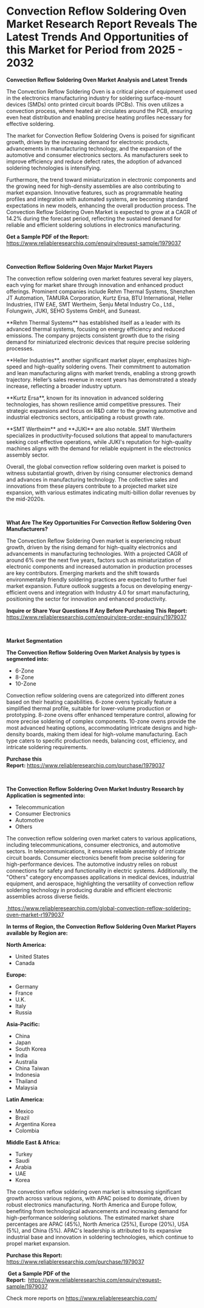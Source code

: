 <p><h1>Convection Reflow Soldering Oven Market Research Report Reveals The Latest Trends And Opportunities of this Market for Period from 2025 - 2032</h1></p><p><strong>Convection Reflow Soldering Oven Market Analysis and Latest Trends</strong></p>
<p><p>The Convection Reflow Soldering Oven is a critical piece of equipment used in the electronics manufacturing industry for soldering surface-mount devices (SMDs) onto printed circuit boards (PCBs). This oven utilizes a convection process, where heated air circulates around the PCB, ensuring even heat distribution and enabling precise heating profiles necessary for effective soldering.</p><p>The market for Convection Reflow Soldering Ovens is poised for significant growth, driven by the increasing demand for electronic products, advancements in manufacturing technology, and the expansion of the automotive and consumer electronics sectors. As manufacturers seek to improve efficiency and reduce defect rates, the adoption of advanced soldering technologies is intensifying. </p><p>Furthermore, the trend toward miniaturization in electronic components and the growing need for high-density assemblies are also contributing to market expansion. Innovative features, such as programmable heating profiles and integration with automated systems, are becoming standard expectations in new models, enhancing the overall production process. The Convection Reflow Soldering Oven Market is expected to grow at a CAGR of 14.2% during the forecast period, reflecting the sustained demand for reliable and efficient soldering solutions in electronics manufacturing.</p></p>
<p><strong>Get a Sample PDF of the Report:&nbsp;</strong> <a href="https://www.reliableresearchiq.com/enquiry/request-sample/1979037?utm_campaign=1129&utm_medium=2&utm_source=Github&utm_content=ia&utm_term=15012025&utm_id=convection-reflow-soldering-oven">https://www.reliableresearchiq.com/enquiry/request-sample/1979037</a></p>
<p>&nbsp;</p>
<p><strong>Convection Reflow Soldering Oven Major Market Players</strong></p>
<p><p>The convection reflow soldering oven market features several key players, each vying for market share through innovation and enhanced product offerings. Prominent companies include Rehm Thermal Systems, Shenzhen JT Automation, TAMURA Corporation, Kurtz Ersa, BTU International, Heller Industries, ITW EAE, SMT Wertheim, Senju Metal Industry Co., Ltd., Folungwin, JUKI, SEHO Systems GmbH, and Suneast.</p><p>**Rehm Thermal Systems** has established itself as a leader with its advanced thermal systems, focusing on energy efficiency and reduced emissions. The company projects consistent growth due to the rising demand for miniaturized electronic devices that require precise soldering processes.</p><p>**Heller Industries**, another significant market player, emphasizes high-speed and high-quality soldering ovens. Their commitment to automation and lean manufacturing aligns with market trends, enabling a strong growth trajectory. Heller’s sales revenue in recent years has demonstrated a steady increase, reflecting a broader industry upturn.</p><p>**Kurtz Ersa**, known for its innovation in advanced soldering technologies, has shown resilience amid competitive pressures. Their strategic expansions and focus on R&D cater to the growing automotive and industrial electronics sectors, anticipating a robust growth rate.</p><p>**SMT Wertheim** and **JUKI** are also notable. SMT Wertheim specializes in productivity-focused solutions that appeal to manufacturers seeking cost-effective operations, while JUKI's reputation for high-quality machines aligns with the demand for reliable equipment in the electronics assembly sector.</p><p>Overall, the global convection reflow soldering oven market is poised to witness substantial growth, driven by rising consumer electronics demand and advances in manufacturing technology. The collective sales and innovations from these players contribute to a projected market size expansion, with various estimates indicating multi-billion dollar revenues by the mid-2020s.</p></p>
<p>&nbsp;</p>
<p><strong>What Are The Key Opportunities For Convection Reflow Soldering Oven Manufacturers?</strong></p>
<p><p>The Convection Reflow Soldering Oven market is experiencing robust growth, driven by the rising demand for high-quality electronics and advancements in manufacturing technologies. With a projected CAGR of around 6% over the next five years, factors such as miniaturization of electronic components and increased automation in production processes are key contributors. Emerging markets and the shift towards environmentally friendly soldering practices are expected to further fuel market expansion. Future outlook suggests a focus on developing energy-efficient ovens and integration with Industry 4.0 for smart manufacturing, positioning the sector for innovation and enhanced productivity.</p></p>
<p><strong>Inquire or Share Your Questions If Any Before Purchasing This Report:</strong> <a href="https://www.reliableresearchiq.com/enquiry/pre-order-enquiry/1979037?utm_campaign=1129&utm_medium=2&utm_source=Github&utm_content=ia&utm_term=15012025&utm_id=convection-reflow-soldering-oven">https://www.reliableresearchiq.com/enquiry/pre-order-enquiry/1979037</a></p>
<p>&nbsp;</p>
<p><strong>Market Segmentation</strong></p>
<p><strong>The Convection Reflow Soldering Oven Market Analysis by types is segmented into:</strong></p>
<p><ul><li>6-Zone</li><li>8-Zone</li><li>10-Zone</li></ul></p>
<p><p>Convection reflow soldering ovens are categorized into different zones based on their heating capabilities. 6-zone ovens typically feature a simplified thermal profile, suitable for lower-volume production or prototyping. 8-zone ovens offer enhanced temperature control, allowing for more precise soldering of complex components. 10-zone ovens provide the most advanced heating options, accommodating intricate designs and high-density boards, making them ideal for high-volume manufacturing. Each type caters to specific production needs, balancing cost, efficiency, and intricate soldering requirements.</p></p>
<p><strong>Purchase this Report:&nbsp;</strong><a href="https://www.reliableresearchiq.com/purchase/1979037?utm_campaign=1129&utm_medium=2&utm_source=Github&utm_content=ia&utm_term=15012025&utm_id=convection-reflow-soldering-oven">https://www.reliableresearchiq.com/purchase/1979037</a></p>
<p>&nbsp;</p>
<p><strong>The Convection Reflow Soldering Oven Market Industry Research by Application is segmented into:</strong></p>
<p><ul><li>Telecommunication</li><li>Consumer Electronics</li><li>Automotive</li><li>Others</li></ul></p>
<p><p>The convection reflow soldering oven market caters to various applications, including telecommunications, consumer electronics, and automotive sectors. In telecommunications, it ensures reliable assembly of intricate circuit boards. Consumer electronics benefit from precise soldering for high-performance devices. The automotive industry relies on robust connections for safety and functionality in electric systems. Additionally, the "Others" category encompasses applications in medical devices, industrial equipment, and aerospace, highlighting the versatility of convection reflow soldering technology in producing durable and efficient electronic assemblies across diverse fields.</p></p>
<p><a href="https://www.reliableresearchiq.com/global-convection-reflow-soldering-oven-market-r1979037?utm_campaign=1129&utm_medium=2&utm_source=Github&utm_content=ia&utm_term=15012025&utm_id=convection-reflow-soldering-oven">&nbsp;https://www.reliableresearchiq.com/global-convection-reflow-soldering-oven-market-r1979037</a></p>
<p><strong>In terms of Region, the Convection Reflow Soldering Oven Market Players available by Region are:</strong></p>
<p>
    <p> <strong> North America: </strong>
        <ul>
            <li>United States</li>
            <li>Canada</li>
        </ul>
        </p> 
    <p> <strong> Europe: </strong>
        <ul>
            <li>Germany</li>
            <li>France</li>
            <li>U.K.</li>
            <li>Italy</li>
            <li>Russia</li>
        </ul>
        </p> 
    <p> <strong> Asia-Pacific: </strong>
        <ul>
            <li>China</li>
            <li>Japan</li>
            <li>South Korea</li>
            <li>India</li>
            <li>Australia</li>
            <li>China Taiwan</li>
            <li>Indonesia</li>
            <li>Thailand</li>
            <li>Malaysia</li>
        </ul>
        </p> 
    <p> <strong> Latin America: </strong>
        <ul>
            <li>Mexico</li>
            <li>Brazil</li>
            <li>Argentina Korea</li>
            <li>Colombia</li>
        </ul>
        </p> 
    <p> <strong> Middle East & Africa: </strong>
        <ul>
            <li>Turkey</li>
            <li>Saudi</li>
            <li>Arabia</li>
            <li>UAE</li>
            <li>Korea</li>
        </ul>
    </p>
    </p>
<p><p>The convection reflow soldering oven market is witnessing significant growth across various regions, with APAC poised to dominate, driven by robust electronics manufacturing. North America and Europe follow, benefiting from technological advancements and increasing demand for high-performance soldering solutions. The estimated market share percentages are APAC (45%), North America (25%), Europe (20%), USA (5%), and China (5%). APAC's leadership is attributed to its expansive industrial base and innovation in soldering technologies, which continue to propel market expansion.</p></p>
<p><strong>Purchase this Report: </strong><a href="https://www.reliableresearchiq.com/purchase/1979037?utm_campaign=1129&utm_medium=2&utm_source=Github&utm_content=ia&utm_term=15012025&utm_id=convection-reflow-soldering-oven">https://www.reliableresearchiq.com/purchase/1979037</a></p>
<p>&nbsp;<strong>Get a Sample PDF of the Report:&nbsp;&nbsp;</strong><a href="https://www.reliableresearchiq.com/enquiry/request-sample/1979037?utm_campaign=1129&utm_medium=2&utm_source=Github&utm_content=ia&utm_term=15012025&utm_id=convection-reflow-soldering-oven">https://www.reliableresearchiq.com/enquiry/request-sample/1979037</a></p>
<p><strong></strong></p>
<p>Check more reports on <a href="https://www.reliableresearchiq.com/?utm_campaign=1129&utm_medium=2&utm_source=Github&utm_content=ia&utm_term=15012025&utm_id=convection-reflow-soldering-oven">https://www.reliableresearchiq.com/</a></p>